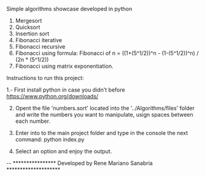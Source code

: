 Simple algorithms showcase developed in python

1. Mergesort
2. Quicksort
3. Insertion sort
4. Fibonacci iterative
5. Fibonacci recursive
6. Fibonacci using formula: Fibonacci of n = ((1+(5^1/2))^n - (1-(5^1/2))^n) / (2n * (5^1/2))
7. Fibonacci using matrix exponentiation.

Instructions to run this project:

1.- First install python in case you didn't before   https://www.python.org/downloads/

2. Opent the file 'numbers.sort' located into the '../Algorithms/files' folder and write the numbers you want to manipulate, usign spaces
between each number.
 
3. Enter into to the main project folder and type in the console the next command: python index.py

4. Select an option and enjoy the output.





-- **************** Developed by Rene Mariano Sanabria ********************

